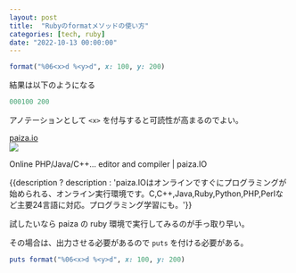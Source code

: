 ```yaml
---
layout: post
title:  "Rubyのformatメソッドの使い方"
categories: [tech, ruby]
date: "2022-10-13 00:00:00"
---
```


```ruby
format("%06<x>d %<y>d", x: 100, y: 200)
```

結果は以下のようになる

```ruby
000100 200
```

アノテーションとして `<x>` を付与すると可読性が高まるのでよい。


<div class="card">
  <a href="https://paiza.io/ja/projects/new?language=ruby"></a>
  <div class="card__header">
    <a href="https://paiza.io/ja/projects/new?language=ruby">paiza.io</a>
  </div>
  <div class="card__image">
    <img src="https://paiza.io/assets/movie_title-aed88df2f448c0d69598876d1262bdc0.png">
  </div>
  <div class="card__title">
    <p>
Online PHP/Java/C++... editor and compiler | paiza.IO
</p>
  </div>
  <div class="card__description">
    <p>{{description ? description : 'paiza.IOはオンラインですぐにプログラミングが始められる、オンライン実行環境です。C,C++,Java,Ruby,Python,PHP,Perlなど主要24言語に対応。プログラミング学習にも。'}}</p>
  </div>
</div>


試したいなら paiza の ruby 環境で実行してみるのが手っ取り早い。

その場合は、出力させる必要があるので `puts` を付ける必要がある。

```ruby
puts format("%06<x>d %<y>d", x: 100, y: 200)
```
